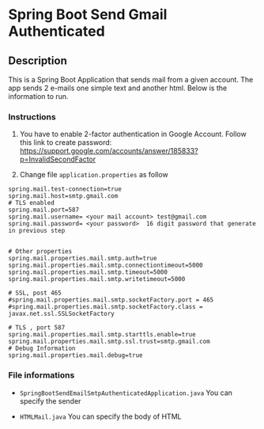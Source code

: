 # Spring Boot Send Gmail Authenticated

## Description
This is a Spring Boot Application that sends mail from a given account. The app sends 2 e-mails one simple text and another html.
Below is the information to run.
### Instructions

1. You have to enable 2-factor authentication in Google Account. 
Follow this link to create password: https://support.google.com/accounts/answer/185833?p=InvalidSecondFactor

2. Change file `application.properties` as follow
```
spring.mail.test-connection=true
spring.mail.host=smtp.gmail.com
# TLS enabled
spring.mail.port=587 
spring.mail.username= <your mail account> test@gmail.com
spring.mail.password= <your password>  16 digit password that generate in previous step


# Other properties
spring.mail.properties.mail.smtp.auth=true
spring.mail.properties.mail.smtp.connectiontimeout=5000
spring.mail.properties.mail.smtp.timeout=5000
spring.mail.properties.mail.smtp.writetimeout=5000

# SSL, post 465
#spring.mail.properties.mail.smtp.socketFactory.port = 465
#spring.mail.properties.mail.smtp.socketFactory.class = javax.net.ssl.SSLSocketFactory

# TLS , port 587
spring.mail.properties.mail.smtp.starttls.enable=true
spring.mail.properties.mail.smtp.ssl.trust=smtp.gmail.com
# Debug Information
spring.mail.properties.mail.debug=true
```
### File informations
* `SpringBootSendEmailSmtpAuthenticatedApplication.java`
You can specify the sender

* `HTMLMail.java`
You can specify the body of HTML